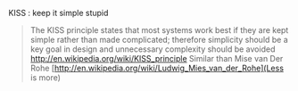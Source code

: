 KISS : keep it simple stupid 
> The KISS principle states that most systems work best if they are kept simple rather than made complicated; therefore simplicity should be a key goal in design and unnecessary complexity should be avoided
http://en.wikipedia.org/wiki/KISS_principle
Similar than Mise van Der Rohe [http://en.wikipedia.org/wiki/Ludwig_Mies_van_der_Rohe](Less is more)